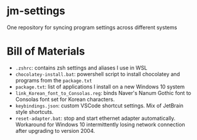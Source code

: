 # jm-settings
One repository for syncing program settings across different systems

# Bill of Materials
- `.zshrc`: contains zsh settings and aliases I use in WSL
- `chocolatey-install.bat`: powershell script to install chocolatey and programs from the `package.txt`
- `package.txt`: list of applications I install on a new Windows 10 system 
- `link_Korean_font_to_Consolas.reg`: binds Naver's Nanum Gothic font to Consolas font set for Korean characters.
- `keybindings.json`: custom VSCode shortcut settings. Mix of JetBrain style shortcuts. 
- `reset-adapter.bat`: stop and start ethernet adapter automatically. Workaround for Windows 10 intermittently losing network connection after upgrading to version 2004.
